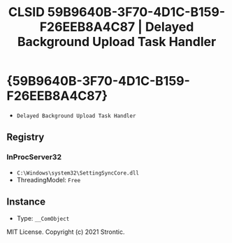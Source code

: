 ﻿---
title: "CLSID 59B9640B-3F70-4D1C-B159-F26EEB8A4C87 | Delayed Background Upload Task Handler"
excerpt: What is COM-Object CLSID 59B9640B-3F70-4D1C-B159-F26EEB8A4C87?
---

# {59B9640B-3F70-4D1C-B159-F26EEB8A4C87}

* `Delayed Background Upload Task Handler`

## Registry


### InProcServer32

* `C:\Windows\system32\SettingSyncCore.dll`
* ThreadingModel: `Free`

## Instance

* Type: `__ComObject`

MIT License. Copyright (c) 2021 Strontic.


